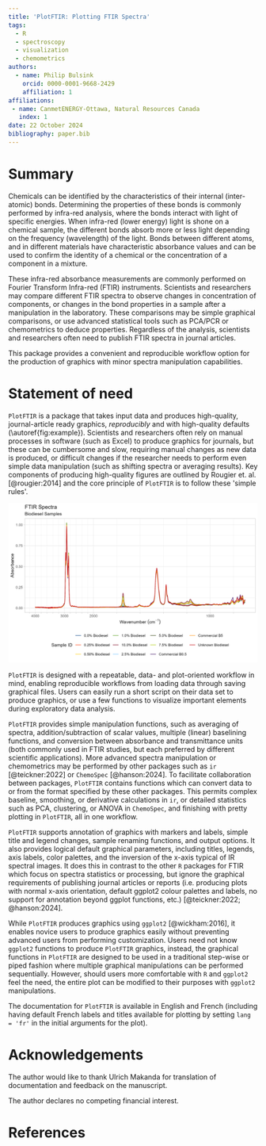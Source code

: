 ```yaml
---
title: 'PlotFTIR: Plotting FTIR Spectra'
tags:
  - R
  - spectroscopy
  - visualization
  - chemometrics
authors:
  - name: Philip Bulsink
    orcid: 0000-0001-9668-2429
    affiliation: 1
affiliations:
 - name: CanmetENERGY-Ottawa, Natural Resources Canada
   index: 1
date: 22 October 2024
bibliography: paper.bib
---
```


# Summary

Chemicals can be identified by the characteristics of their internal (inter-atomic) bonds. Determining the properties 
of these bonds is commonly performed by infra-red analysis, where the bonds interact with light of specific energies. 
When infra-red (lower energy) light is shone on a chemical sample, the different bonds absorb more or less light depending
on the frequency (wavelength) of the light. Bonds between different atoms, and in different materials have characteristic
absorbance values and can be used to confirm the identity of a chemical or the concentration of a component in a mixture.

These infra-red absorbance measurements are commonly performed on Fourier Transform Infra-red (FTIR) instruments. Scientists
and researchers may compare different FTIR spectra to observe changes in concentration of components, or changes in the
bond properties in a sample after a manipulation in the laboratory. These comparisons may be simple graphical comparisons, 
or use advanced statistical tools such as PCA/PCR or chemometrics to deduce properties. Regardless of the analysis, 
scientists and researchers often need to publish FTIR spectra in journal articles. 

This package provides a convenient and reproducible workflow option for the production of graphics with minor spectra
manipulation capabilities.

# Statement of need

`PlotFTIR` is a package that takes input data and produces high-quality, journal-article ready graphics, *reproducibly* and
with high-quality defaults (\autoref{fig:example}). Scientists and researchers often rely on manual processes in software 
(such as Excel) to produce graphics for journals, but these can be cumbersome and slow, requiring manual changes as new data 
is produced, or difficult changes if the researcher needs to perform even simple data manipulation (such as shifting spectra 
or averaging results). Key components of producing high-quality figures are outlined by Rougier et. al. [@rougier:2014] and 
the core principle of `PlotFTIR` is to follow these 'simple rules'.

![Example FTIR spectra produced by `PlotFTIR`.\label{fig:example}](./paper-biodiesel.png)

`PlotFTIR` is designed with a repeatable, data- and plot-oriented workflow in mind, enabling reproducible workflows from 
loading data through saving graphical files. Users can easily run a short script on their data set to produce graphics, 
or use a few functions to visualize important elements during exploratory data analysis.

`PlotFTIR` provides simple manipulation functions, such as averaging of spectra, addition/subtraction of scalar values,
multiple (linear) baselining functions, and conversion between absorbance and transmittance units (both commonly used in 
FTIR studies, but each preferred by different scientific applications). More advanced spectra manipulation or chemometrics 
may be performed by other packages such as `ir` [@teickner:2022] or  `ChemoSpec` [@hanson:2024]. To facilitate collaboration 
between packages, `PlotFTIR` contains functions which can convert  data to or from the format specified by these other 
packages. This permits complex baseline, smoothing, or derivative calculations in `ir`, or detailed statistics such as PCA, 
clustering, or ANOVA in `ChemoSpec`, and finishing with pretty plotting in `PlotFTIR`, all in one workflow. 

`PlotFTIR` supports annotation of graphics with markers and labels, simple title and legend changes, sample renaming
functions, and output options. It also provides logical default graphical parameters, including titles, legends, 
axis labels, color palettes, and the inversion of the x-axis typical of IR spectral images. It does this in contrast to 
the other `R` packages for FTIR  which focus on spectra statistics or processing, but ignore the graphical requirements 
of publishing journal articles or reports (i.e. producing plots with normal x-axis orientation, default ggplot2 colour 
palettes and labels, no support for annotation beyond ggplot functions, etc.) [@teickner:2022; @hanson:2024]. 

While `PlotFTIR` produces graphics using `ggplot2` [@wickham:2016], it enables novice users to produce graphics easily 
without preventing advanced users from performing customization. Users need not know `ggplot2` functions to produce 
`PlotFTIR` graphics, instead, the graphical functions in `PlotFTIR` are designed to be used in a traditional step-wise 
or piped fashion where multiple graphical manipulations can be performed sequentially. However, should users more 
comfortable with `R` and `ggplot2` feel the need, the entire plot can be modified to their purposes with `ggplot2` 
manipulations.

The documentation for `PlotFTIR` is available in English and French (including having default French labels and titles
available for plotting by setting `lang = 'fr'` in the initial arguments for the plot). 


# Acknowledgements

The author would like to thank Ulrich Makanda for translation of documentation and feedback on the manuscript. 

The author declares no competing financial interest.

# References
